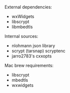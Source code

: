 
External dependencies:
* wxWidgets
* libscrypt
* libmbedtls

Internal sources:
* nlohmann json library
* scrypt (tarsnap) scryptenc
* jarro2783's cxxopts


Mac brew requirements:
* libscrypt
* mbedtls
* wxwidgets
